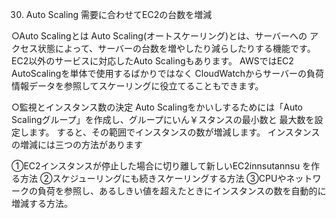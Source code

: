 30. Auto Scaling 需要に合わせてEC2の台数を増減

○Auto Scalingとは
Auto Scaling(オートスケーリング)とは、サーバーへの
アクセス状態によって、サーバーの台数を増やしたり減らしたりする機能です。
EC2以外のサービスに対応したAuto Scalingもあります。
AWSではEC2 AutoScalingを単体で使用するばかりではなく
CloudWatchからサーバーの負荷情報データを参照してスケーリングに役立てることもできます。

○監視とインスタンス数の決定
Auto Scalingをかいしするためには「Auto Scalingグループ」を作成し、グループにいん￥スタンスの最小数と
最大数を設定します。
すると、その範囲でインスタンスの数が増減します。
インスタンスの増減には三つの方法があります

①EC2インスタンスが停止した場合に切り離して新しいEC2innsutannsu 
を作る方法
②スケジューリングにも続きスケーリングする方法
③CPUやネットワークの負荷を参照し、あるしきい値を超えたときにインスタンスの数を自動的に増減する方法。

